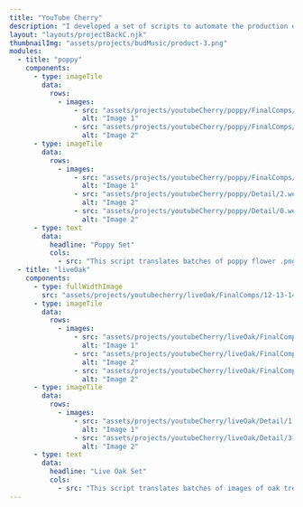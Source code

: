 ```yaml
---
title: "YouTube Cherry"
description: "I developed a set of scripts to automate the production of a large collection of graphics for YouTube's Cherry Campus. The title of each set refers to a species of plant that is native to the area."
layout: "layouts/projectBackC.njk"
thumbnailImg: "assets/projects/budMusic/product-3.png"
modules:
  - title: "poppy"
    components:
      - type: imageTile
        data:
          rows:
            - images:
                - src: "assets/projects/youtubeCherry/poppy/FinalComps/8.webp"
                  alt: "Image 1"
                - src: "assets/projects/youtubeCherry/poppy/FinalComps/5.webp"
                  alt: "Image 2"
      - type: imageTile
        data:
          rows:
            - images:
                - src: "assets/projects/youtubeCherry/poppy/FinalComps/9.webp"
                  alt: "Image 1"
                - src: "assets/projects/youtubeCherry/poppy/Detail/2.webp"
                  alt: "Image 2"
                - src: "assets/projects/youtubeCherry/poppy/Detail/0.webp"
                  alt: "Image 2"
      - type: text
        data:
          headline: "Poppy Set"
          cols:
            - src: "This script translates batches of poppy flower .png's into treated .svg files. These .svg's were then brought into PhotoShop, where I used them to compose each mural."
  - title: "liveOak"
    components:
      - type: fullWidthImage
        src: "assets/projects/youtubecherry/liveOak/FinalComps/12-13-14.webp"
      - type: imageTile
        data:
          rows:
            - images:
                - src: "assets/projects/youtubeCherry/liveOak/FinalComps/21.webp"
                  alt: "Image 1"
                - src: "assets/projects/youtubeCherry/liveOak/FinalComps/5.webp"
                  alt: "Image 2"
                - src: "assets/projects/youtubeCherry/liveOak/FinalComps/11.webp"
                  alt: "Image 2"
      - type: imageTile
        data:
          rows:
            - images:
                - src: "assets/projects/youtubeCherry/liveOak/Detail/1.webp"
                  alt: "Image 1"
                - src: "assets/projects/youtubeCherry/liveOak/Detail/3.webp"
                  alt: "Image 2"
      - type: text
        data:
          headline: "Live Oak Set"
          cols:
            - src: "This script translates batches of images of oak trees into treated .svg files. These files were then scaled up, converted to pdf, and sent to the printer."
---
```

